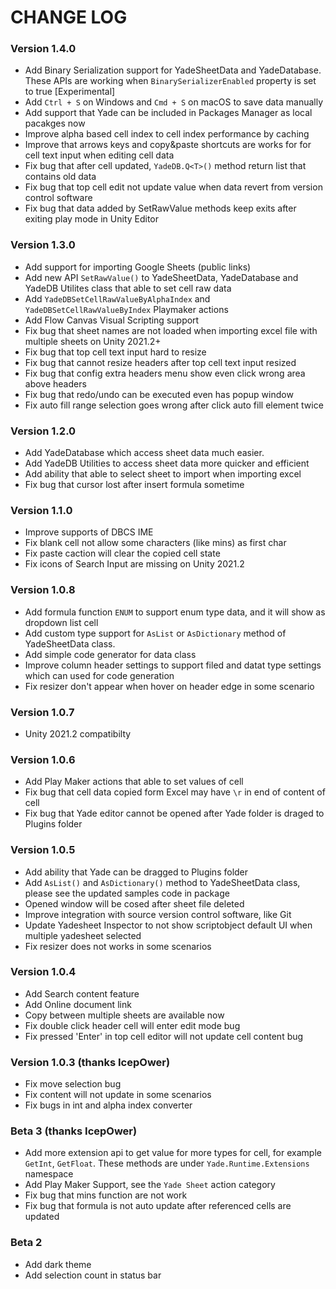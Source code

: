 # CHANGE LOG

### Version 1.4.0

- Add Binary Serialization support for YadeSheetData and YadeDatabase. These APIs are working when `BinarySerializerEnabled` property is set to true [Experimental]
- Add `Ctrl + S` on Windows and `Cmd + S` on macOS to save data manually
- Add support that Yade can be included in Packages Manager as local pacakges now
- Improve alpha based cell index to cell index performance by caching
- Improve that arrows keys and copy&paste shortcuts are works for for cell text input when editing cell data
- Fix bug that after cell updated, `YadeDB.Q<T>()` method return list that contains old data
- Fix bug that top cell edit not update value when data revert from version control software
- Fix bug that data added by SetRawValue methods keep exits after exiting play mode in Unity Editor

### Version 1.3.0

- Add support for importing Google Sheets (public links)
- Add new API `SetRawValue()` to YadeSheetData, YadeDatabase and YadeDB Utilites class that able to set cell raw data
- Add `YadeDBSetCellRawValueByAlphaIndex` and `YadeDBSetCellRawValueByIndex` Playmaker actions
- Add Flow Canvas Visual Scripting support
- Fix bug that sheet names are not loaded when importing excel file with multiple sheets on Unity 2021.2+
- Fix bug that top cell text input hard to resize
- Fix bug that cannot resize headers after top cell text input resized
- Fix bug that config extra headers menu show even click wrong area above headers
- Fix bug that redo/undo can be executed even has popup window
- Fix auto fill range selection goes wrong after click auto fill element twice

### Version 1.2.0

- Add YadeDatabase which access sheet data much easier.
- Add YadeDB Utilities to access sheet data more quicker and efficient
- Add ability that able to select sheet to import when importing excel
- Fix bug that cursor lost after insert formula sometime

### Version 1.1.0

- Improve supports of DBCS IME
- Fix blank cell not allow some characters (like mins) as first char
- Fix paste caction will clear the copied cell state
- Fix icons of Search Input are missing on Unity 2021.2

### Version 1.0.8

- Add formula function `ENUM` to support enum type data, and it will show as dropdown list cell
- Add custom type support for `AsList` or `AsDictionary` method of YadeSheetData class.
- Add simple code generator for data class
- Improve column header settings to support filed and datat type settings which can used for code generation
- Fix resizer don't appear when hover on header edge in some scenario


### Version 1.0.7

- Unity 2021.2 compatibilty

### Version 1.0.6

- Add Play Maker actions that able to set values of cell
- Fix bug that cell data copied form Excel may have `\r` in end of content of cell
- Fix bug that Yade editor cannot be opened after Yade folder is draged to Plugins folder

### Version 1.0.5

- Add ability that Yade can be dragged to Plugins folder
- Add `AsList()` and `AsDictionary()` method to YadeSheetData class, please see the updated samples code in package
- Opened window will be cosed after sheet file deleted
- Improve integration with source version control software, like Git
- Update Yadesheet Inspector to not show scriptobject default UI when multiple yadesheet selected
- Fix resizer does not works in some scenarios

### Version 1.0.4

- Add Search content feature
- Add Online document link
- Copy between multiple sheets are available now
- Fix double click header cell will enter edit mode bug
- Fix pressed 'Enter' in top cell editor will not update cell content bug

### Version 1.0.3 (thanks IcepOwer)

- Fix move selection bug
- Fix content will not update in some scenarios
- Fix bugs in int and alpha index converter

### Beta 3 (thanks IcepOwer)

- Add more extension api to get value for more types for cell, for example `GetInt`, `GetFloat`. These methods are under `Yade.Runtime.Extensions` namespace
- Add Play Maker Support, see the `Yade Sheet` action category
- Fix bug that mins function are not work
- Fix bug that formula is not auto update after referenced cells are updated


### Beta 2

- Add dark theme
- Add selection count in status bar